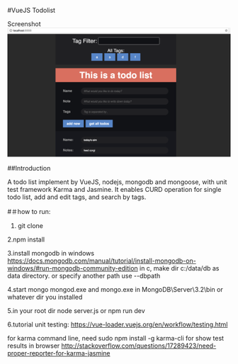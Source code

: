 
#VueJS  Todolist

Screenshot![alt text](screenshot/main.png "Screenshot")

##Introduction

A todo list implement by VueJS, nodejs, mongodb and mongoose, with unit test framework Karma and Jasmine.
It enables CURD operation for single todo list, add and edit tags, and search by tags.

#＃how to run:

1. git clone

2.npm install

3.install mongodb in windows
https://docs.mongodb.com/manual/tutorial/install-mongodb-on-windows/#run-mongodb-community-edition
in c, make dir c:/data/db as data directory. or specify another path use --dbpath

4.start mongo
mongod.exe and mongo.exe in MongoDB\Server\3.2\bin or whatever dir you installed

5.in your root dir
node server.js or npm run dev

6.tutorial
unit testing: https://vue-loader.vuejs.org/en/workflow/testing.html

for karma command line, need sudo npm install -g karma-cli
for show test results in browser
http://stackoverflow.com/questions/17289423/need-proper-reporter-for-karma-jasmine